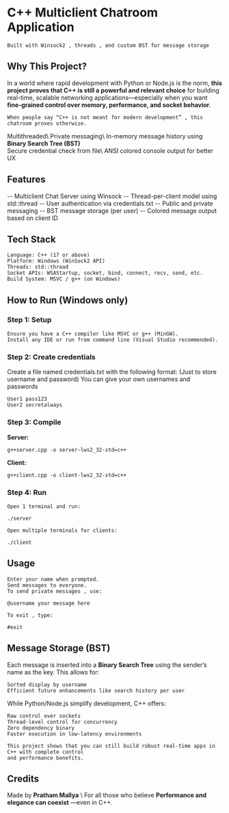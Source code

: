 # C++ Multiclient Chatroom Application 

```
Built with Winsock2 , threads , and custom BST for message storage
```
## Why This Project?

In a world where rapid development with Python or Node.js is the norm, **this project proves that C++ is
still a powerful and relevant choice** for building real-time, scalable networking applications—especially
when you want **fine-grained control over memory, performance, and socket behavior**.

```
When people say “C++ is not meant for modern development” , this chatroom proves otherwise.
```
Multithreaded\ Private messaging\ In-memory message history using **Binary Search Tree (BST)** \
Secure credential check from file\ ANSI colored console output for better UX

## Features

-- Multiclient Chat Server using Winsock
-- Thread-per-client model using std::thread
-- User authentication via credentials.txt
-- Public and private messaging
-- BST message storage (per user)
-- Colored message output based on client ID

## Tech Stack

```
Language: C++ (17 or above)
Platform: Windows (WinSock2 API)
Threads: std::thread
Socket APIs: WSAStartup, socket, bind, connect, recv, send, etc.
Build System: MSVC / g++ (on Windows)
```

## How to Run (Windows only)

### Step 1: Setup

```
Ensure you have a C++ compiler like MSVC or g++ (MinGW).
Install any IDE or run from command line (Visual Studio recommended).
```
### Step 2: Create credentials

Create a file named credentials.txt with the following format:
(Just to store username and password) 
You can give your own usernames and passwords
```
User1 pass123
User2 secretalways
```
### Step 3: Compile

**Server:**

```
g++server.cpp -o server-lws2_32-std=c++
```
**Client:**

```
g++client.cpp -o client-lws2_32-std=c++
```
### Step 4: Run

```
Open 1 terminal and run:
```
```
./server
```
```
Open multiple terminals for clients:
```
```
./client
```
## Usage

```
Enter your name when prompted.
Send messages to everyone.
To send private messages , use:
```
```
@username your message here
```
```
To exit , type:
```
```
#exit
```
## Message Storage (BST)

Each message is inserted into a **Binary Search Tree** using the sender’s name as the key. This allows for:

```
Sorted display by username
Efficient future enhancements like search history per user
```
While Python/Node.js simplify development, C++ offers:

```
Raw control over sockets
Thread-level control for concurrency
Zero dependency binary
Faster execution in low-latency environments
```
```
This project shows that you can still build robust real-time apps in C++ with complete control
and performance benefits.
```

## Credits

Made by **Pratham Mallya** \ For all those who believe **Performance and elegance can coexist** —even
in C++.



